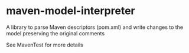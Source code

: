 # maven-model-interpreter

A library to parse Maven descriptors (pom.xml) and write changes to the model preserving the original comments

See MavenTest for more details
